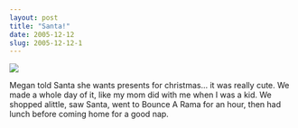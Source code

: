 ```yaml
---
layout: post
title: "Santa!"
date: 2005-12-12
slug: 2005-12-12-1
---
```


 ![](/visible-light/images/assets/megan.jpg) 

Megan told Santa she wants presents for christmas... it was really cute.  We made a whole day of it, like my mom did with me when I was a kid.  We shopped alittle, saw Santa, went to Bounce A Rama for an hour, then had lunch before coming home for a good nap.  

